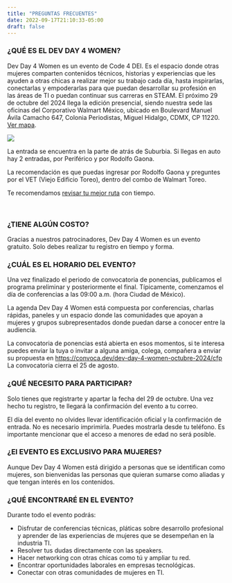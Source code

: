 ```yaml
---
title: "PREGUNTAS FRECUENTES"
date: 2022-09-17T21:10:33-05:00
draft: false
---
```


### ¿QUÉ ES EL DEV DAY 4 WOMEN?

Dev Day 4 Women es un evento de Code 4 DEI. Es el espacio donde otras mujeres comparten contenidos técnicos, historias y experiencias que les ayuden a otras chicas a realizar mejor su trabajo cada día, hasta inspirarlas, conectarlas y empoderarlas para que puedan desarrollar su profesión en las áreas de TI o puedan continuar sus carreras en STEAM. El próximo 29 de octubre del 2024 llega la edición presencial, siendo nuestra sede las oficinas del Corporativo Walmart México, ubicado en Boulevard Manuel Ávila Camacho 647, Colonia Periodistas, Miguel Hidalgo, CDMX, CP 11220. [Ver mapa](https://www.bing.com/maps?osid=1dc34f4a-750d-4fae-b0e2-149b7066bd10&cp=19.445449~-99.220909&lvl=17&pi=0&v=2&sV=2&form=S00027).
<br>

<a href="https://www.bing.com/maps?osid=1dc34f4a-750d-4fae-b0e2-149b7066bd10&cp=19.445449~-99.220909&lvl=17&pi=0&v=2&sV=2&form=S00027" target="_blank">
<img src="/images/blog/walmart.png" class="img-fluid mx-auto d-block">
</a>

La entrada se encuentra en la parte de atrás de Suburbia. Si llegas en auto hay 2 entradas, por Periférico y por Rodolfo Gaona.

La recomendación es que puedas ingresar por Rodolfo Gaona y preguntes por el VET (Viejo Edificio Toreo), dentro del combo de Walmart Toreo.

Te recomendamos [revisar tu mejor ruta](https://m.moovitapp.com/) con tiempo.

<br>



### ¿TIENE ALGÚN COSTO?

Gracias a nuestros patrocinadores, Dev Day 4 Women es un evento gratuito. Solo debes realizar tu registro en tiempo y forma.


### ¿CUÁL ES EL HORARIO DEL EVENTO?

Una vez finalizado el periodo de convocatoria de ponencias, publicamos el programa preliminar y posteriormente el final. Típicamente, comenzamos el día de conferencias a las 09:00 a.m. (hora Ciudad de México).

La agenda Dev Day 4 Women está compuesta por conferencias, charlas rápidas, paneles y un espacio donde las comunidades que apoyan a mujeres y grupos subrepresentados donde puedan darse a conocer entre la audiencia.

La convocatoria de ponencias está abierta en esos momentos, si te interesa puedes enviar la tuya o invitar a alguna amiga, colega, compañera a enviar su propuesta en https://convoca.dev/dev-day-4-women-octubre-2024/cfp La convocatoria cierra el 25 de agosto.


### ¿QUÉ NECESITO PARA PARTICIPAR?

Solo tienes que registrarte y apartar la fecha del 29 de octubre. Una vez hecho tu registro, te llegará la confirmación del evento a tu correo.

El día del evento no olvides llevar identificación oficial y la confirmación de entrada. No es necesario imprimirla. Puedes mostrarla desde tu teléfono. Es importante mencionar que el acceso a menores de edad no será posible.

### ¿El EVENTO ES EXCLUSIVO PARA MUJERES?

Aunque Dev Day 4 Women está dirigido a personas que se identifican como mujeres, son bienvenidas las personas que quieran sumarse como aliadas y que tengan interés en los contenidos.

### ¿QUÉ ENCONTRARÉ EN EL EVENTO?

Durante todo el evento podrás:

- Disfrutar de conferencias técnicas, pláticas sobre desarrollo profesional y aprender de las experiencias de mujeres que se desempeñan en la industria TI.
- Resolver tus dudas directamente con las speakers.
- Hacer networking con otras chicas como tú y ampliar tu red.
- Encontrar oportunidades laborales en empresas tecnológicas.
- Conectar con otras comunidades de mujeres en TI.
